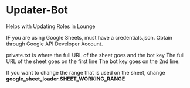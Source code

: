 # Updater-Bot
Helps with Updating Roles in Lounge

IF you are using Google Sheets, must have a credentials.json. Obtain through Google API Developer Account.

private.txt is where the full URL of the sheet goes and the bot key
The full URL of the sheet goes on the first line
The bot key goes on the 2nd line.

If you want to change the range that is used on the sheet, change __google_sheet_loader.SHEET_WORKING_RANGE__
